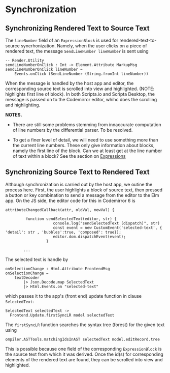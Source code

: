 # Synchronization

## Synchronizing Rendered Text to Source Text

The `lineNumber` field of an `ExpressionBlock` is used for 
rendered-text-to-source syncrhonization.  Namely, when the user 
clicks on a piece of rendered
text, the message `SendLineNumber lineNumber` is sent using

```text
-- Render.Utility
sendLineNumberOnClick : Int -> Element.Attribute MarkupMsg
sendLineNumberOnClick lineNumber =
    Events.onClick (SendLineNumber (String.fromInt lineNumber))
```


When the message is handled by the host app and editor, the
corresponding source text is scrolled into view and highlighted.
(NOTE: highlights first line of block).  In both Scripta.io and Scripta Desktop,
the message is passed on to the Codemirror editor, whihc does the
scrolling and highlighting.

**NOTES.**

- There are still some problems stemming from innaccurate
computation of line numbers by the differential parser.  To 
be resolved.

- To get a finer level of detail, we will need to use
something more than the current line numbers.  These
only give information about blocks, namely the
first line of the block.  Can we at least get at
the line number of text within a block?  See 
the section on [Expressions](/docs-scripta-compiler/dataStructures#expressions)

## Synchronizing Source Text to Rendered Text

Although synchronization is carried out by the host
app, we outine the process here.  First, the user
highlights a block of source text, then pressed a button
or key combination to send a message from the editor to
the Elm app.  On the JS side, the editor code 
for this in Codemirror 6 is

```text
attributeChangedCallback(attr, oldVal, newVal) {

         function sendSelectedText(editor, str) {
                     console.log("sendSelectedText (dispatch)", str)
                     const event = new CustomEvent('selected-text', { 'detail': str , 'bubbles':true, 'composed': true});
                     editor.dom.dispatchEvent(event);
                  }
                  
        ...
```

The selected text is handle by

```text
onSelectionChange : Html.Attribute FrontendMsg
onSelectionChange =
    textDecoder
        |> Json.Decode.map SelectedText
        |> Html.Events.on "selected-text"
```

which passes it to the app's (front end) update function 
in clause `SelectedText`:
 
```text
SelectedText selectedText ->
  Frontend.Update.firstSyncLR model selectedText
```

The `firstSyncLR` function searches the syntax tree (forest)
for the given text using


```text
ompiler.ASTTools.matchingIdsInAST selectedText model.editRecord.tree
```

This is possible because one field of the corresponding 
`ExpressionBlock` is the source text from which it was
derived.  Once the id(s) for corresponding elements
of the rendered text are found, they can be scrolled
into view and highlighted.
